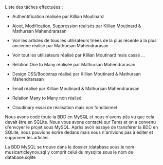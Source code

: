 Liste des tâches effectuées :


- Authentification réalisée par Killian Moutinard

- Ajout, Modification, Suppression réalisés par Killian Moutinard & Mathursan Mahendrarasan

- Voir les articles de tous les utilisateurs triées de la plus récente à la plus ancienne réalisé par Mathursan Mahendrarasan

- Voir tout les utilisateurs réalisé par Killian Moutinard mais cassé ...

- Relation One to Many réalisée par Mathursan Mahendrarasan

- Design CSS/Bootstrap réalisé par Killian Moutinard & Mathursan Mahendrarasan

- Email réalisé par Killian Moutinard & Mathursan Mahendrarasan

- Relation Many to Many non réalisé

- Cloudinary essai de réalisation mais non fonctionnel

Nous avons codé toute la BDD en MySQL et nous n'avons pâs vu que cela devait être en SQLite.
Nous vous avons contacté sur Tems et on a convenu d'envoyer le projet sous MySQL.
Après avoir essayé de transférer la BDD en SQLite, nous pouvions écrire dedans mais nous n'arrivions pas à éditer et supprimer les articles. 

La BDD MySQL se trouve dans le dossier /database sous le nom musicarticleynov.sql y comprit celui du mysqlite sous le nom de database.sqlite